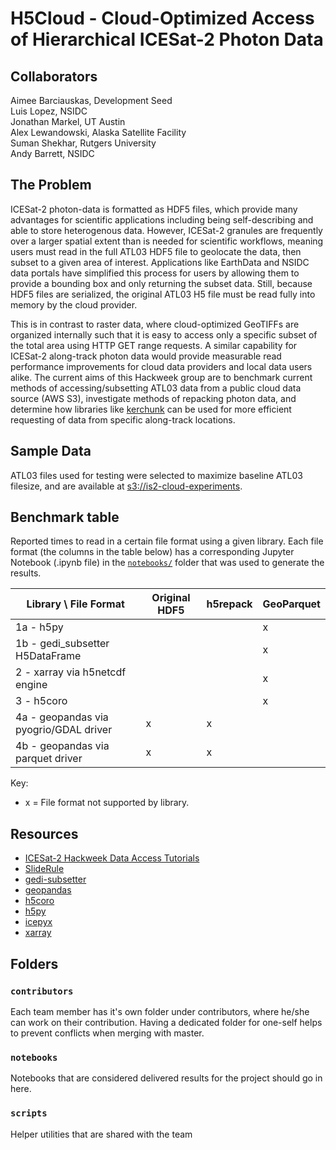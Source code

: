 # H5Cloud - Cloud-Optimized Access of Hierarchical ICESat-2 Photon Data

## Collaborators
Aimee Barciauskas, Development Seed <br>
Luis Lopez, NSIDC <br>
Jonathan Markel, UT Austin <br>
Alex Lewandowski, Alaska Satellite Facility <br>
Suman Shekhar, Rutgers University <br>
Andy Barrett, NSIDC <br>

## The Problem
ICESat-2 photon-data is formatted as HDF5 files, which provide many advantages for scientific applications including being self-describing and able to store heterogenous data.
However, ICESat-2 granules are frequently over a larger spatial extent than is needed for scientific workflows, meaning users must read in the full ATL03 HDF5 file to geolocate the data, then subset to a given area of interest. Applications like EarthData and NSIDC data portals have simplified this process for users by allowing them to provide a bounding box and only returning the subset data. Still, because HDF5 files are serialized, the original ATL03 H5 file must be read fully into memory by the cloud provider.

This is in contrast to raster data, where cloud-optimized GeoTIFFs are organized internally such that it is easy to access only a specific subset of the total area using HTTP GET range requests. A similar capability for ICESat-2 along-track photon data would provide measurable read performance improvements for cloud data providers and local data users alike. The current aims of this Hackweek group are to benchmark current methods of accessing/subsetting ATL03 data from a public cloud data source (AWS S3), investigate methods of repacking photon data, and determine how libraries like [kerchunk](https://fsspec.github.io/kerchunk/) can be used for more efficient requesting of data from specific along-track locations.
 
## Sample Data
ATL03 files used for testing were selected to maximize baseline ATL03 filesize, and are available at [s3://is2-cloud-experiments](s3://is2-cloud-experiments).

## Benchmark table

Reported times to read in a certain file format using a given library.
Each file format (the columns in the table below) has a corresponding Jupyter
Notebook (.ipynb file) in the [`notebooks/`](./notebooks/) folder that was used to generate
the results.

| Library \ File Format | Original HDF5 | h5repack | GeoParquet |
|--|--|--|--|
| 1a - h5py                              |   |   | x |
| 1b - gedi_subsetter H5DataFrame        |   |   | x |
| 2 - xarray via h5netcdf engine         |   |   | x |
| 3 - h5coro                             |   |   | x |
| 4a - geopandas via pyogrio/GDAL driver | x | x |   |
| 4b - geopandas via parquet driver      | x | x |   |

Key:
- x = File format not supported by library.

## Resources
- [ICESat-2 Hackweek Data Access Tutorials](https://icesat-2-2023.hackweek.io/tutorials/data-access-and-format/index.html)
- [SlideRule](https://github.com/ICESat2-SlideRule)
- [gedi-subsetter](https://github.com/MAAP-Project/gedi-subsetter)
- [geopandas](https://geopandas.org/en/v0.13.2/index.html)
- [h5coro](https://github.com/ICESat2-SlideRule/h5coro)
- [h5py](https://docs.h5py.org/en/stable/index.html)
- [icepyx](https://icepyx.readthedocs.io/en/latest/index.html)
- [xarray](https://docs.xarray.dev/en/v2023.06.0)

## Folders

### `contributors`
Each team member has it's own folder under contributors, where he/she can
work on their contribution. Having a dedicated folder for one-self helps to 
prevent conflicts when merging with master.

### `notebooks`
Notebooks that are considered delivered results for the project should go in
here.

### `scripts`
Helper utilities that are shared with the team

